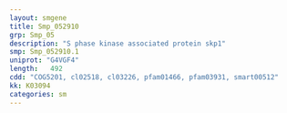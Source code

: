 ```yaml
---
layout: smgene
title: Smp_052910
grp: Smp_05
description: "S phase kinase associated protein skp1"
smp: Smp_052910.1
uniprot: "G4VGF4"
length:   492
cdd: "COG5201, cl02518, cl03226, pfam01466, pfam03931, smart00512"
kk: K03094
categories: sm
---
```

